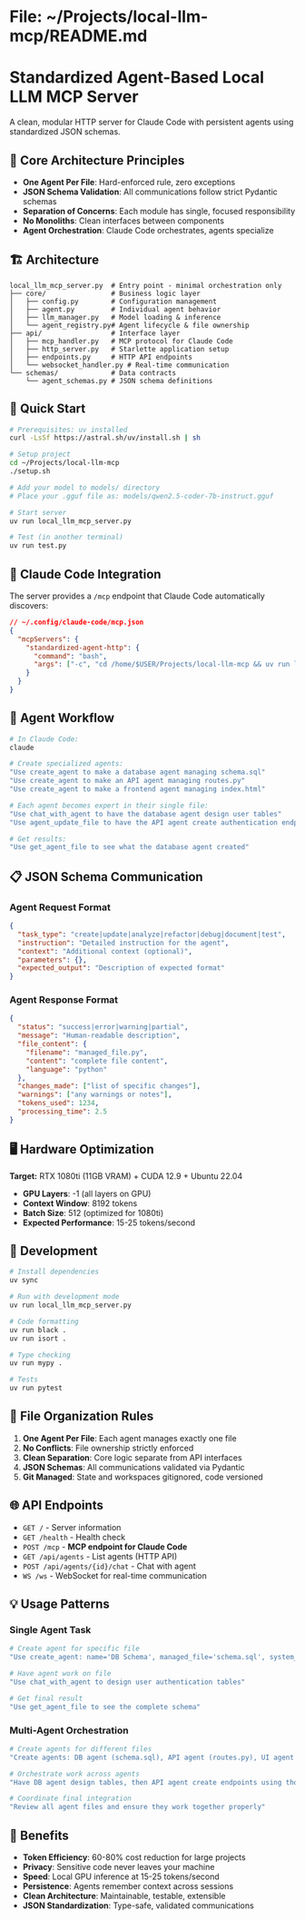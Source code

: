 # File: ~/Projects/local-llm-mcp/README.md

# Standardized Agent-Based Local LLM MCP Server

A clean, modular HTTP server for Claude Code with persistent agents using standardized JSON schemas.

## 🎯 Core Architecture Principles

- **One Agent Per File**: Hard-enforced rule, zero exceptions
- **JSON Schema Validation**: All communications follow strict Pydantic schemas  
- **Separation of Concerns**: Each module has single, focused responsibility
- **No Monoliths**: Clean interfaces between components
- **Agent Orchestration**: Claude Code orchestrates, agents specialize

## 🏗️ Architecture

```
local_llm_mcp_server.py  # Entry point - minimal orchestration only
├── core/                # Business logic layer
│   ├── config.py        # Configuration management
│   ├── agent.py         # Individual agent behavior
│   ├── llm_manager.py   # Model loading & inference  
│   └── agent_registry.py# Agent lifecycle & file ownership
├── api/                 # Interface layer
│   ├── mcp_handler.py   # MCP protocol for Claude Code
│   ├── http_server.py   # Starlette application setup
│   ├── endpoints.py     # HTTP API endpoints
│   └── websocket_handler.py # Real-time communication
└── schemas/             # Data contracts
    └── agent_schemas.py # JSON schema definitions
```

## 🚀 Quick Start

```bash
# Prerequisites: uv installed
curl -LsSf https://astral.sh/uv/install.sh | sh

# Setup project
cd ~/Projects/local-llm-mcp
./setup.sh

# Add your model to models/ directory
# Place your .gguf file as: models/qwen2.5-coder-7b-instruct.gguf

# Start server
uv run local_llm_mcp_server.py

# Test (in another terminal)
uv run test.py
```

## 📡 Claude Code Integration

The server provides a `/mcp` endpoint that Claude Code automatically discovers:

```json
// ~/.config/claude-code/mcp.json
{
  "mcpServers": {
    "standardized-agent-http": {
      "command": "bash",
      "args": ["-c", "cd /home/$USER/Projects/local-llm-mcp && uv run local_llm_mcp_server.py"]
    }
  }
}
```

## 🤖 Agent Workflow

```bash
# In Claude Code:
claude

# Create specialized agents:
"Use create_agent to make a database agent managing schema.sql"
"Use create_agent to make an API agent managing routes.py"
"Use create_agent to make a frontend agent managing index.html"

# Each agent becomes expert in their single file:
"Use chat_with_agent to have the database agent design user tables"
"Use agent_update_file to have the API agent create authentication endpoints"

# Get results:
"Use get_agent_file to see what the database agent created"
```

## 📋 JSON Schema Communication

### Agent Request Format
```json
{
  "task_type": "create|update|analyze|refactor|debug|document|test",
  "instruction": "Detailed instruction for the agent",
  "context": "Additional context (optional)",
  "parameters": {},
  "expected_output": "Description of expected format"
}
```

### Agent Response Format
```json
{
  "status": "success|error|warning|partial",
  "message": "Human-readable description",
  "file_content": {
    "filename": "managed_file.py",
    "content": "complete file content",
    "language": "python"
  },
  "changes_made": ["list of specific changes"],
  "warnings": ["any warnings or notes"],
  "tokens_used": 1234,
  "processing_time": 2.5
}
```

## 🖥️ Hardware Optimization

**Target:** RTX 1080ti (11GB VRAM) + CUDA 12.9 + Ubuntu 22.04

- **GPU Layers**: -1 (all layers on GPU)
- **Context Window**: 8192 tokens
- **Batch Size**: 512 (optimized for 1080ti)
- **Expected Performance**: 15-25 tokens/second

## 🔧 Development

```bash
# Install dependencies
uv sync

# Run with development mode
uv run local_llm_mcp_server.py

# Code formatting
uv run black .
uv run isort .

# Type checking
uv run mypy .

# Tests
uv run pytest
```

## 📂 File Organization Rules

1. **One Agent Per File**: Each agent manages exactly one file
2. **No Conflicts**: File ownership strictly enforced
3. **Clean Separation**: Core logic separate from API interfaces
4. **JSON Schemas**: All communications validated via Pydantic
5. **Git Managed**: State and workspaces gitignored, code versioned

## 🌐 API Endpoints

- `GET /` - Server information
- `GET /health` - Health check
- `POST /mcp` - **MCP endpoint for Claude Code**
- `GET /api/agents` - List agents (HTTP API)
- `POST /api/agents/{id}/chat` - Chat with agent
- `WS /ws` - WebSocket for real-time communication

## 💡 Usage Patterns

### Single Agent Task
```bash
# Create agent for specific file
"Use create_agent: name='DB Schema', managed_file='schema.sql', system_prompt='Database expert'"

# Have agent work on file
"Use chat_with_agent to design user authentication tables"

# Get final result
"Use get_agent_file to see the complete schema"
```

### Multi-Agent Orchestration
```bash
# Create agents for different files
"Create agents: DB agent (schema.sql), API agent (routes.py), UI agent (index.html)"

# Orchestrate work across agents
"Have DB agent design tables, then API agent create endpoints using those tables"

# Coordinate final integration
"Review all agent files and ensure they work together properly"
```

## 🎯 Benefits

- **Token Efficiency**: 60-80% cost reduction for large projects
- **Privacy**: Sensitive code never leaves your machine
- **Speed**: Local GPU inference at 15-25 tokens/second
- **Persistence**: Agents remember context across sessions
- **Clean Architecture**: Maintainable, testable, extensible
- **JSON Standardization**: Type-safe, validated communications